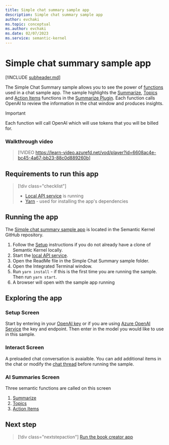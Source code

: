 ```yaml
---
title: Simple chat summary sample app
description: Simple chat summary sample app
author: evchaki
ms.topic: conceptual
ms.author: evchaki
ms.date: 02/07/2023
ms.service: semantic-kernel
---
```

# Simple chat summary sample app

[!INCLUDE [subheader.md](../includes/pat_large.md)]

The Simple Chat Summary sample allows you to see the power of [functions](../prompt-engineering/your-first-prompt.md) used in a chat sample app.  The sample highlights the [Summarize](https://github.com/microsoft/semantic-kernel/tree/main/samples/skills/SummarizeSkill/Summarize), [Topics](https://github.com/microsoft/semantic-kernel/tree/main/samples/skills/SummarizeSkill/Topics) and [Action Items](https://github.com/microsoft/semantic-kernel/blob/main/dotnet/src/Skills/Skills.Core/ConversationSummarySkill.cs) functions in the [Summarize Plugin](https://github.com/microsoft/semantic-kernel/tree/main/samples/skills/SummarizeSkill).  Each function calls OpenAI to review the information in the chat window and produces insights.   

> [!IMPORTANT]
> Each function will call OpenAI which will use tokens that you will be billed for. 

### Walkthrough video
> [!VIDEO https://learn-video.azurefd.net/vod/player?id=6608ac4e-bc45-4a67-bb23-88c0d889260b]

## Requirements to run this app

> [!div class="checklist"]
> * [Local API service](/semantic-kernel/samples/localapiservice) is running
> * [Yarn](https://yarnpkg.com/getting-started/install) - used for installing the app's dependencies

## Running the app
The [Simple chat summary sample app](https://github.com/microsoft/semantic-kernel/tree/main/samples/apps/chat-summary-webapp-react) is located in the Semantic Kernel GitHub repository.

1) Follow the [Setup](/semantic-kernel/get-started) instructions if you do not already have a clone of Semantic Kernel locally.
2) Start the [local API service](/semantic-kernel/samples/localapiservice).
3) Open the ReadMe file in the Simple Chat Summary sample folder.
4) Open the Integrated Terminal window.
5) Run `yarn install` - if this is the first time you are running the sample.  Then run `yarn start`.
6) A browser will open with the sample app running

## Exploring the app

### Setup Screen
Start by entering in your [OpenAI key](https://openai.com/api/) or if you are using [Azure OpenAI Service](/azure/cognitive-services/openai/quickstart) the key and endpoint.  Then enter in the model you would like to use in this sample.

### Interact Screen
A preloaded chat conversation is avaialble.  You can add additional items in the chat or modify the [chat thread](https://github.com/microsoft/semantic-kernel/blob/main/samples/apps/chat-summary-webapp-react/src/components/chat/ChatThread.ts) before running the sample. 

### AI Summaries Screen
Three semantic functions are called on this screen
1) [Summarize](https://github.com/microsoft/semantic-kernel/tree/main/samples/skills/SummarizeSkill/Summarize)
2) [Topics](https://github.com/microsoft/semantic-kernel/tree/main/samples/skills/SummarizeSkill/Topics) 
3) [Action Items](https://github.com/microsoft/semantic-kernel/blob/main/dotnet/src/Skills/Skills.Core/ConversationSummarySkill.cs) 

## Next step

> [!div class="nextstepaction"]
> [Run the book creator app](/semantic-kernel/samples/bookcreator)
